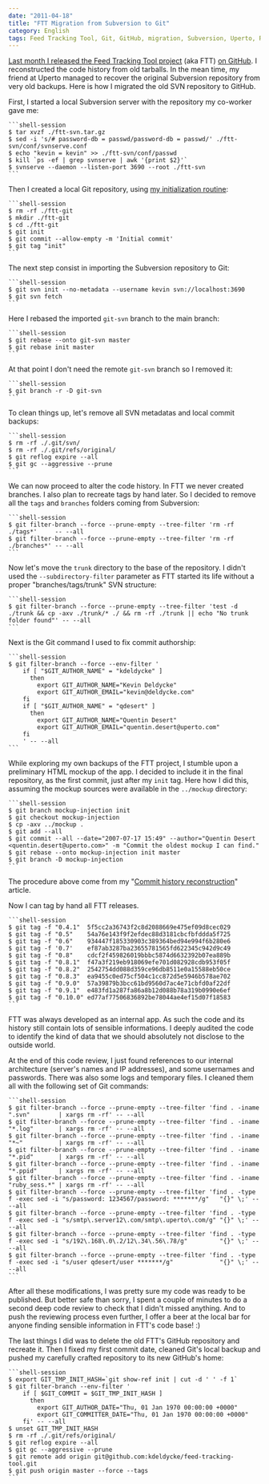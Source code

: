 ```yaml
---
date: "2011-04-18"
title: "FTT Migration from Subversion to Git"
category: English
tags: Feed Tracking Tool, Git, GitHub, migration, Subversion, Uperto, Regular expression
---
```


[Last month I released the Feed Tracking Tool project](https://kevin.deldycke.com/2011/03/feed-tracking-tool-released-open-source-license/) (aka FTT) [on GitHub](https://github.com/kdeldycke/feed-tracking-tool). I reconstructed the code history from old tarballs. In the mean time, my friend at Uperto managed to recover the original Subversion repository from very old backups. Here is how I migrated the old SVN repository to GitHub.

First, I started a local Subversion server with the repository my co-worker gave me:

    ```shell-session
    $ tar xvzf ./ftt-svn.tar.gz
    $ sed -i 's/# password-db = passwd/password-db = passwd/' ./ftt-svn/conf/svnserve.conf
    $ echo "kevin = kevin" >> ./ftt-svn/conf/passwd
    $ kill `ps -ef | grep svnserve | awk '{print $2}'`
    $ svnserve --daemon --listen-port 3690 --root ./ftt-svn
    ```

Then I created a local Git repository, using [my initialization routine](https://kevin.deldycke.com/2010/05/initialize-git-repositories/):

    ```shell-session
    $ rm -rf ./ftt-git
    $ mkdir ./ftt-git
    $ cd ./ftt-git
    $ git init
    $ git commit --allow-empty -m 'Initial commit'
    $ git tag "init"
    ```

The next step consist in importing the Subversion repository to Git:

    ```shell-session
    $ git svn init --no-metadata --username kevin svn://localhost:3690
    $ git svn fetch
    ```

Here I rebased the imported `git-svn` branch to the main branch:

    ```shell-session
    $ git rebase --onto git-svn master
    $ git rebase init master
    ```

At that point I don't need the remote `git-svn` branch so I removed it:

    ```shell-session
    $ git branch -r -D git-svn
    ```

To clean things up, let's remove all SVN metadatas and local commit backups:

    ```shell-session
    $ rm -rf ./.git/svn/
    $ rm -rf ./.git/refs/original/
    $ git reflog expire --all
    $ git gc --aggressive --prune
    ```

We can now proceed to alter the code history. In FTT we never created branches. I also plan to recreate tags by hand later. So I decided to remove all the `tags` and `branches` folders coming from Subversion:

    ```shell-session
    $ git filter-branch --force --prune-empty --tree-filter 'rm -rf ./tags*'     -- --all
    $ git filter-branch --force --prune-empty --tree-filter 'rm -rf ./branches*' -- --all
    ```

Now let's move the `trunk` directory to the base of the repository. I didn't used the `--subdirectory-filter` parameter as FTT started its life without a proper "branches/tags/trunk" SVN structure:

    ```shell-session
    $ git filter-branch --force --prune-empty --tree-filter 'test -d ./trunk && cp -axv ./trunk/* ./ && rm -rf ./trunk || echo "No trunk folder found"' -- --all
    ```

Next is the Git command I used to fix commit authorship:

    ```shell-session
    $ git filter-branch --force --env-filter '
        if [ "$GIT_AUTHOR_NAME" = "kdeldycke" ]
          then
            export GIT_AUTHOR_NAME="Kevin Deldycke"
            export GIT_AUTHOR_EMAIL="kevin@deldycke.com"
        fi
        if [ "$GIT_AUTHOR_NAME" = "qdesert" ]
          then
            export GIT_AUTHOR_NAME="Quentin Desert"
            export GIT_AUTHOR_EMAIL="quentin.desert@uperto.com"
        fi
        ' -- --all
    ```

While exploring my own backups of the FTT project, I stumble upon a preliminary HTML mockup of the app. I decided to include it in the final repository, as the first commit, just after my `init` tag. Here how I did this, assuming the mockup sources were available in the `../mockup` directory:

    ```shell-session
    $ git branch mockup-injection init
    $ git checkout mockup-injection
    $ cp -axv ../mockup .
    $ git add --all
    $ git commit --all --date="2007-07-17 15:49" --author="Quentin Desert <quentin.desert@uperto.com>" -m "Commit the oldest mockup I can find."
    $ git rebase --onto mockup-injection init master
    $ git branch -D mockup-injection
    ```

The procedure above come from my "[Commit history reconstruction](https://kevin.deldycke.com/2010/06/git-commit-history-reconstruction/)" article.

Now I can tag by hand all FTT releases.

    ```shell-session
    $ git tag -f "0.4.1"  5f5cc2a36743f2c8d2088669e475ef09d8cec029
    $ git tag -f "0.5"    54a76e143f9f2efdec88d3181cbcfbfddda5f725
    $ git tag -f "0.6"    934447f185330903c389364bed94e994f6b280e6
    $ git tag -f '0.7'    ef87ab3287ba23655781565fd622345c942d9c49
    $ git tag -f "0.8"    cdcf2f459826019bbbc5874d6632392b07ea889b
    $ git tag -f "0.8.1"  f47a3f219eb918069efe701d082928cdb953f05f
    $ git tag -f "0.8.2"  2542754dd088d359ce96db8511e0a15588eb50ce
    $ git tag -f "0.8.3"  ea9455c0ed75cf504c1cc872d5e5946b578ae702
    $ git tag -f "0.9.0"  57a39879b3bcc61bd9560d7ac4e71cbfd0af22df
    $ git tag -f "0.9.1"  e483fd1a287fa86a8b12d088b78a319b0990e6ef
    $ git tag -f "0.10.0" ed77af77506836892be78044ae4ef15d07f18583
    ```

FTT was always developed as an internal app. As such the code and its history still contain lots of sensible informations. I deeply audited the code to identify the kind of data that we should absolutely not disclose to the outside world.

At the end of this code review, I just found references to our internal architecture (server's names and IP addresses), and some usernames and passwords. There was also some logs and temporary files. I cleaned them all with the following set of Git commands:

    ```shell-session
    $ git filter-branch --force --prune-empty --tree-filter 'find . -iname ".svn"        | xargs rm -rf' -- --all
    $ git filter-branch --force --prune-empty --tree-filter 'find . -iname "*.log"       | xargs rm -rf' -- --all
    $ git filter-branch --force --prune-empty --tree-filter 'find . -iname "*~"          | xargs rm -rf' -- --all
    $ git filter-branch --force --prune-empty --tree-filter 'find . -iname "*.pid"       | xargs rm -rf' -- --all
    $ git filter-branch --force --prune-empty --tree-filter 'find . -iname "*.ppid"      | xargs rm -rf' -- --all
    $ git filter-branch --force --prune-empty --tree-filter 'find . -iname "ruby_sess.*" | xargs rm -rf' -- --all
    $ git filter-branch --force --prune-empty --tree-filter 'find . -type f -exec sed -i "s/password: 1234567/password: *******/g"   "{}" \;' -- --all
    $ git filter-branch --force --prune-empty --tree-filter 'find . -type f -exec sed -i "s/smtp\.server12\.com/smtp\.uperto\.com/g" "{}" \;' -- --all
    $ git filter-branch --force --prune-empty --tree-filter 'find . -type f -exec sed -i "s/192\.168\.0\.2/12\.34\.56\.78/g"         "{}" \;' -- --all
    $ git filter-branch --force --prune-empty --tree-filter 'find . -type f -exec sed -i "s/user qdesert/user *******/g"             "{}" \;' -- --all
    ```

After all these modifications, I was pretty sure my code was ready to be published. But better safe than sorry, I spent a couple of minutes to do a second deep code review to check that I didn't missed anything. And to push the reviewing process even further, I offer a beer at the local bar for anyone finding sensible information in FTT's code base! :)

The last things I did was to delete the old FTT's GitHub repository and recreate it. Then I fixed my first commit date, cleaned Git's local backup and pushed my carefully crafted repository to its new GitHub's home:

    ```shell-session
    $ export GIT_TMP_INIT_HASH=`git show-ref init | cut -d ' ' -f 1`
    $ git filter-branch --env-filter '
        if [ $GIT_COMMIT = $GIT_TMP_INIT_HASH ]
          then
            export GIT_AUTHOR_DATE="Thu, 01 Jan 1970 00:00:00 +0000"
            export GIT_COMMITTER_DATE="Thu, 01 Jan 1970 00:00:00 +0000"
        fi' -- --all
    $ unset GIT_TMP_INIT_HASH
    $ rm -rf ./.git/refs/original/
    $ git reflog expire --all
    $ git gc --aggressive --prune
    $ git remote add origin git@github.com:kdeldycke/feed-tracking-tool.git
    $ git push origin master --force --tags
    ```

